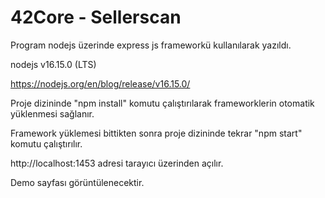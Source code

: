# 42Core - Sellerscan

Program nodejs üzerinde express js frameworkü kullanılarak yazıldı.

nodejs v16.15.0 (LTS)

https://nodejs.org/en/blog/release/v16.15.0/

Proje dizininde "npm install" komutu çalıştırılarak frameworklerin otomatik yüklenmesi sağlanır.

Framework yüklemesi bittikten sonra proje dizininde tekrar "npm start" komutu çalıştırılır.

http://localhost:1453 adresi tarayıcı üzerinden açılır.

Demo sayfası görüntülenecektir.
